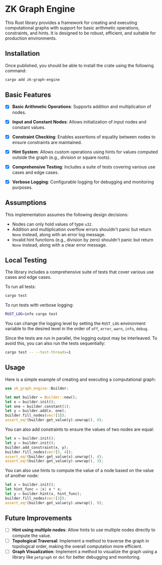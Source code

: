 # ZK Graph Engine

This Rust library provides a framework for creating and executing computational graphs with support for basic arithmetic operations, constraints, and hints. It is designed to be robust, efficient, and suitable for production environments.


## Installation

Once published, you should be able to install the crate using the following command:

```bash
cargo add zk-graph-engine
```


## Basic Features

- [x]  **Basic Arithmetic Operations**: Supports addition and multiplication of nodes.
- [x]  **Input and Constant Nodes**: Allows initialization of input nodes and constant values.
- [x]  **Constraint Checking**: Enables assertions of equality between nodes to ensure constraints are maintained.
- [x]  **Hint System**: Allows custom operations using hints for values computed outside the graph (e.g., division or square roots).
- [x]  **Comprehensive Testing**: Includes a suite of tests covering various use cases and edge cases.
- [x]  **Verbose Logging**: Configurable logging for debugging and monitoring purposes.


## Assumptions

This implementation assumes the following design decisions:

- Nodes can only hold values of type `u32`.
- Addition and multiplication overflow errors shouldn't panic but return `None` instead, along with an error log message.
- Invalid hint functions (e.g., division by zero) shouldn't panic but return `None` instead, along with a clear error message.


## Local Testing

The library includes a comprehensive suite of tests that cover various use cases and edge cases.

To run all tests:

```bash
cargo test
```

To run tests with verbose logging:

```bash
RUST_LOG=info cargo test
```

You can change the logging level by setting the `RUST_LOG` environment variable to the desired level in the order of `off`, `error`, `warn`, `info`, `debug`.

Since the tests are run in parallel, the logging output may be interleaved. To avoid this, you can also run the tests sequentially:

```bash
cargo test -- --test-threads=1
```


## Usage

Here is a simple example of creating and executing a computational graph:

```rust
use zk_graph_engine::Builder;

let mut builder = Builder::new();
let x = builder.init();
let one = builder.constant(1);
let y = builder.add(x, one);
builder.fill_nodes(vec![3]);
assert_eq!(builder.get_value(y).unwrap(), 4);
```

You can also add constraints to ensure the values of two nodes are equal:

```rust
let x = builder.init();
let y = builder.init();
builder.add_constraint(x, y);
builder.fill_nodes(vec![3, 4]);
assert_eq!(builder.get_value(x).unwrap(), 4);
assert_eq!(builder.get_value(y).unwrap(), 3);
```

You can also use hints to compute the value of a node based on the value of another node:

```rust
let x = builder.init();
let hint_func = |x| x * x;
let y = builder.hint(x, hint_func);
builder.fill_nodes(vec![3]);
assert_eq!(builder.get_value(y).unwrap(), 9);
```

## Future Improvements

- [ ] **Hint using multiple nodes**: Allow hints to use multiple nodes directly to compute the value.
- [ ] **Topological Traversal**: Implement a method to traverse the graph in topological order, making the overall computation more efficient.
- [ ] **Graph Visualization**: Implement a method to visualize the graph using a library like `petgraph` or `dot` for better debugging and monitoring.
